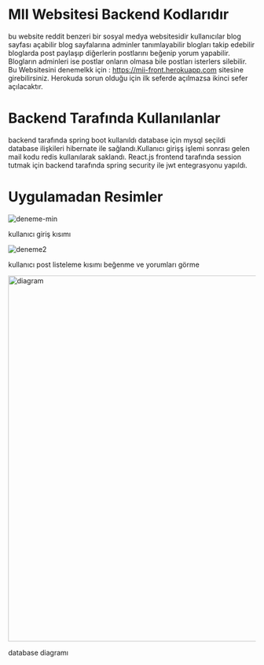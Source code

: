 # MII Websitesi Backend Kodlarıdır 
bu website reddit benzeri bir sosyal medya websitesidir kullanıcılar blog sayfası açabilir blog sayfalarına adminler tanımlayabilir blogları takip edebilir bloglarda post paylaşıp diğerlerin postlarını beğenip yorum yapabilir. Blogların adminleri ise postlar onların olmasa bile postları isterlers silebilir. Bu Websitesini denemelkk için : https://mii-front.herokuapp.com sitesine girebilirsiniz. Herokuda sorun olduğu için ilk seferde açılmazsa ikinci sefer açılacaktır.

# Backend Tarafında Kullanılanlar 
backend tarafında spring boot kullanıldı database için mysql seçildi database ilişkileri hibernate ile sağlandı.Kullanıcı girişş işlemi sonrası gelen mail kodu redis kullanılarak saklandı. React.js frontend tarafında session tutmak için backend tarafında spring security ile jwt entegrasyonu yapıldı.

# Uygulamadan Resimler

![deneme-min](https://github.com/erdemoden/Spring-Blog/assets/53904841/8b2b2a19-8b03-42ea-a3eb-371210094ba2)

kullanıcı giriş kısımı 

![deneme2](https://github.com/erdemoden/Spring-Blog/assets/53904841/c8cdf554-2e04-49cb-9de6-960670ef7011)

kullanıcı post listeleme kısımı beğenme ve yorumları görme

<img width="744" alt="diagram" src="https://github.com/erdemoden/Spring-Blog/assets/53904841/1568e576-089f-4961-82ce-ef8a8c07d6c4">

database diagramı
